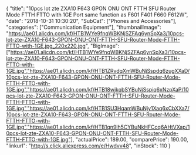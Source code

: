 {
	"title": "10pcs lot zte ZXA10 F643 GPON ONU ONT FTTH SFU Router Mode FTTH FTTO with 1GE Port same function as F601 F401 F660 F612W",
	"date": "2018-10-31 10:30:20",
	"SubCat": ["Phones and Accessories"],
	"categories": ["Communication Equipment"],
	"thumbnailImage": "https://ae01.alicdn.com/kf/HTB1WYe9fnqWBKNjSZFAq6ynSpXa3/10pcs-lot-zte-ZXA10-F643-GPON-ONU-ONT-FTTH-SFU-Router-Mode-FTTH-FTTO-with-1GE.jpg_220x220.jpg",
	"BigImage": ["https://ae01.alicdn.com/kf/HTB1WYe9fnqWBKNjSZFAq6ynSpXa3/10pcs-lot-zte-ZXA10-F643-GPON-ONU-ONT-FTTH-SFU-Router-Mode-FTTH-FTTO-with-1GE.jpg","https://ae01.alicdn.com/kf/HTB1ZRvdqXmWBuNjSspdq6zugXXaD/10pcs-lot-zte-ZXA10-F643-GPON-ONU-ONT-FTTH-SFU-Router-Mode-FTTH-FTTO-with-1GE.jpg","https://ae01.alicdn.com/kf/HTB18wjkqbSYBuNjSspiq6xNzpXaP/10pcs-lot-zte-ZXA10-F643-GPON-ONU-ONT-FTTH-SFU-Router-Mode-FTTH-FTTO-with-1GE.jpg","https://ae01.alicdn.com/kf/HTB1SU3HqamWBuNjy1Xaq6xCbXXa7/10pcs-lot-zte-ZXA10-F643-GPON-ONU-ONT-FTTH-SFU-Router-Mode-FTTH-FTTO-with-1GE.jpg","https://ae01.alicdn.com/kf/HTB1qn9lh5CYBuNkHFCcq6AHtVXap/10pcs-lot-zte-ZXA10-F643-GPON-ONU-ONT-FTTH-SFU-Router-Mode-FTTH-FTTO-with-1GE.jpg"],
	"actualPrice": 189.00,
	"comparePrice": 190.00,
	"linkurl": "http://s.click.aliexpress.com/e/Hwdvv48",
	"inStock": 110
}
